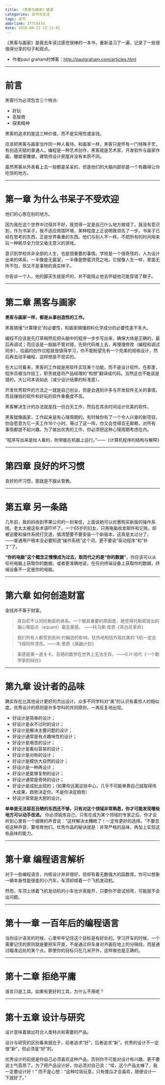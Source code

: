 ```yaml
---
title: 《黑客与画家》摘录
categories: 读书与生活
tags: 读书
abbrlink: 2f71447d
date: 2018-04-23 22:13:02
---
```


《黑客与画家》是我去年读过感觉很棒的一本书，重新温习了一遍，记录了一些很值得分享的句子和观点。

- 作者paul graham的博客：http://paulgraham.com/articles.html

<!--more-->

---

# 前言

黑客行为必须包含三个特点:
- 好玩
- 高智商
- 探索精神

黑客的追求的是这三种价值，而不是实用性或金钱。

应该把黑客与画家当作同一种人看待。和画家一样，黑客只是怀有一门特殊手艺，有创造天赋的普通人。编程是一种艺术创作，黑客就是艺术家，开发软件与画家作画，雕塑家雕塑，建筑师设计房屋并没有本质不同。

虽然黑客从外表看上去一般都是呆呆的，但是他们的大脑内部却是一个有趣得让你吃惊的地方。

---

# 第一章 为什么书呆子不受欢迎

他们的心思在别的地方。

因为我在这个世界中过得并不好，我觉得一定是自己什么地方做错了。我没有意识到，作为书呆子，我不适应周围环境，某种程度上正说明我领先了一步。书呆子已经在思考的东西，正是世界看重的东西。他们与别人不一样，不把所有的时间用来玩一种耗尽全力但又毫无意义的游戏。

意识到学校并非全部的人生，也是很重要的事情。学校是一个很奇怪的，人为设计出来的体系，一半像是无菌室，一半像是野蛮洪荒之地。它就像人生一样，里面无所不包，但又不是事物的真实样子。

你告诉一个人，他的脚天生就是坏的，并不能阻止他去怀疑他可能穿错了鞋子。

---

# 第二章 黑客与画家

**黑客与画家一样，都是从事创造性的工作。**

黑客搞懂“计算理论”的必要性，和画家搞懂颜料化学成分的必要性差不多大。

编程不应该是先打草稿然后把头脑中的程序一步步写出来，确保大体是正确的，最后再调试；而应该是一股脑不管对错，先把代码堆上去，再慢慢修改（编程和调试同步）。绘画的创作过程就很值得学习，你不能盼望先有一个完美的规格设计，然后再去动手编程，这样想是不现实的。

在大公司看来，黑客的工作就是用软件实现某个功能，而不是设计软件。在那里，程序员被当作技工，职责就是将产品经理的“构想”翻译成代码。当然这也不能说是错的，大公司本该如此（减少设计结果的标准差）。

开发优秀软件的方法之一就是自己创业，但是会遇到许多与开发软件无关的事情，而且赚钱的软件和好玩的软件重叠度不高。

黑客解决生计的办法就是找一份白天工作，然后在其余时间设计优美的软件。

黑客就像画家，工作起来是有心理周期的。有时候你有了一个令人兴奋的新项目，你会愿意为它一天工作16个小时。等过了这一阵，你又会觉得百无聊赖，对所有事情都提不起兴趣。为了做出优秀的工作，你必须把这种心理周期考虑在内。

“程序写出来是给人看的，附带能在机器上运行。”——《计算机程序的结构与解释》

---

# 第四章 良好的坏习惯

良好的坏习惯，那就是不服从管教。

---

# 第五章 另一条路

几年前，我妈妈收到苹果公司的一封来信，上面说她可以优惠购买新版的操作系统。老太太被这些术语吓坏了。一个65岁的妇女，只用电脑收发邮件和记账，却被迫要和操作系统打交道，搞清楚要不要安装一个新版本，这真是太过分了。 ——普通用户根本没必要知道“操作系统”这个词，更不要说“驱动程序”和“补丁”了。

**“你的电脑”这个概念正慢慢成为过去，取而代之的是“你的数据”**。你应该可以从任何电脑上获取你的数据。或者更准确地说，在任何终端设备上获取你的数据，终端设备不一定是你的电脑。

---

# 第六章 如何创造财富

金钱并不等于财富。

> 哥白尼不认同托勒密的体系，一个极其重要的原因是，她觉得托勒密提出的偏心等距点（equant）毫无美感。 ——托马斯·库恩《哥白尼革命》

> 我们所有人都受到凯利·约翰逊的影响，狂热地相信外观优美的飞机一定会飞得同样漂亮。——本·里奇《臭鼬计划》

> 美感是第一道关卡。丑陋的数学在世界上无法生存。——G.H 哈代《一个数学家的辩白》

---

# 第九章 设计者的品味

确实存在比其他设计更好的杰出设计。众多不同学科对“美”的认识有着惊人的相似度。优秀设计的原则是许多学科的共同原则，一再反复地出现。

- 好设计是简单的设计；
- 好设计是永不过时的设计；
- 好设计是解决主要问题的设计；
- 好设计通常是有点趣味性的设计；
- 好设计是艰苦的设计；
- 好设计是看似容易的设计；
- 好设计是对称的设计；
- 好设计是模仿大自然的设计；
- 好设计是一种再设计；
- 好设计是能够复制的设计；
- 好设计通常是奇特的设计；
- 好设计是成批出现的；（如果你远离这些中心，几乎不可能单靠自己就取得伟大成果，趋势决定你，不是你决定趋势）
- 好设计常常是大胆的设计。

**单单是无法容忍丑陋的东西还不够，只有对这个领域非常熟悉，你才可能发现哪些地方可以动手改进。** 你必须锻炼自己。只有在成为某个领域的专家之后，你才会听到心里有一个细微的声音说：“这样解决太糟糕了！一定有更好的选择。“不要忽视这种声音，要培育他们。优秀作品的秘诀就是：非常严格的品味，再加上实现这些品味的能力。

---

# 第十章 编程语言解析

对于一些编程语言，内核设计并非很好，但却有着无数强大的函数库。你可以想象一辆本身性能很差的小汽车，车顶却绑着一个飞机发动机。

然而，车顶上绑着飞机发动机的小车也许真能开，只要你不尝试拐弯，可能就不会出问题。

---

# 第十一章 一百年后的编程语言

当你设计语言的时候，心里牢牢记住这个目标是有好处的。学习开车的时候，一个需要记住的原则就是要把车开直，不是通过将车身对齐画在地上的分隔线，而是通过瞄准远处的某个点。即使你的目标只在几米开外，这样做也是正确的。

---

# 第十二章 拒绝平庸

语言只是工具。如果有更好的工具，为什么不用呢？

---

# 第十五章 设计与研究

设计意味着做出符合人类特点和需要的产品。

设计与研究的区别看来就在于，前者追求“好”，后者追求“新”。优秀的设计不一定很“新”，但必须是“好”的。

优秀设计的前提是你自己必须喜欢这种产品，否则你不可能对设计有兴趣，更不要说士气高昂了。为了把产品设计好，你必须对自己说：“哇，这个产品太棒了，我一定要设计好！” 而不是心想：“这种垃圾玩意，只有傻瓜才会喜欢，随便设计一下就好了。”
